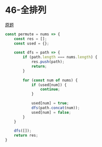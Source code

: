 # 46-全排列

[原题](https://leetcode-cn.com/problems/permutations/solution/chou-xiang-cheng-jue-ce-shu-yi-ge-pai-lie-jiu-xian/)


```javascript
const permute = nums => {
    const res = [];
    const used = {};
    
    const dfs = path => {
        if (path.length === nums.length) {
            res.push(path); 
            return;
        }
        
        for (const num of nums) {
            if (used[num]) {
                continue;
            }
            
            used[num] = true;
            dfs(path.concat(num));
            used[num] = false;
        }
    }
    
    dfs([]);
    return res;
}
```
